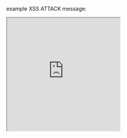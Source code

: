 example XSS ATTACK message:
<iframe style="width : 300px; height : 300px;" src="https://www.hit.ac.il/"></iframe>